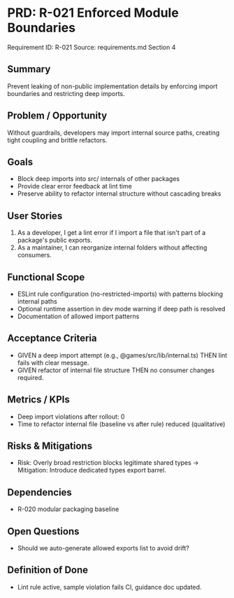 # PRD: R-021 Enforced Module Boundaries

Requirement ID: R-021
Source: requirements.md Section 4

## Summary

Prevent leaking of non-public implementation details by enforcing import boundaries and restricting deep imports.

## Problem / Opportunity

Without guardrails, developers may import internal source paths, creating tight coupling and brittle refactors.

## Goals

- Block deep imports into src/ internals of other packages
- Provide clear error feedback at lint time
- Preserve ability to refactor internal structure without cascading breaks

## User Stories

1. As a developer, I get a lint error if I import a file that isn't part of a package's public exports.
2. As a maintainer, I can reorganize internal folders without affecting consumers.

## Functional Scope

- ESLint rule configuration (no-restricted-imports) with patterns blocking internal paths
- Optional runtime assertion in dev mode warning if deep path is resolved
- Documentation of allowed import patterns

## Acceptance Criteria

- GIVEN a deep import attempt (e.g., @games/src/lib/internal.ts) THEN lint fails with clear message.
- GIVEN refactor of internal file structure THEN no consumer changes required.

## Metrics / KPIs

- Deep import violations after rollout: 0
- Time to refactor internal file (baseline vs after rule) reduced (qualitative)

## Risks & Mitigations

- Risk: Overly broad restriction blocks legitimate shared types → Mitigation: Introduce dedicated types export barrel.

## Dependencies

- R-020 modular packaging baseline

## Open Questions

- Should we auto-generate allowed exports list to avoid drift?

## Definition of Done

- Lint rule active, sample violation fails CI, guidance doc updated.
